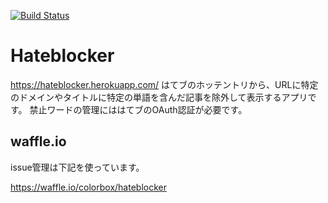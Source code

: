 

[![Build Status](https://travis-ci.org/colorbox/hateblocker.svg?branch=master)](https://travis-ci.org/colorbox/hateblocker)


# Hateblocker

https://hateblocker.herokuapp.com/
はてブのホッテントリから、URLに特定のドメインやタイトルに特定の単語を含んだ記事を除外して表示するアプリです。
禁止ワードの管理にははてブのOAuth認証が必要です。

## waffle.io

issue管理は下記を使っています。

https://waffle.io/colorbox/hateblocker


